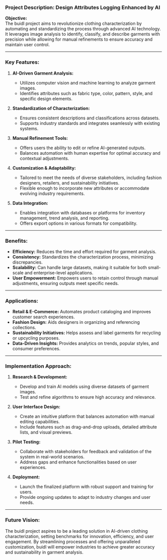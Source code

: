 ### Project Description: Design Attributes Logging Enhanced by AI

**Objective:**  
The buidl project aims to revolutionize clothing characterization by automating and standardizing the process through advanced AI technology. It leverages image analysis to identify, classify, and describe garments with precision while allowing for manual refinements to ensure accuracy and maintain user control.

---

### Key Features:

1. **AI-Driven Garment Analysis:**  
   - Utilizes computer vision and machine learning to analyze garment images.  
   - Identifies attributes such as fabric type, color, pattern, style, and specific design elements.  

2. **Standardization of Characterization:**  
   - Ensures consistent descriptions and classifications across datasets.  
   - Supports industry standards and integrates seamlessly with existing systems.  

3. **Manual Refinement Tools:**  
   - Offers users the ability to edit or refine AI-generated outputs.  
   - Balances automation with human expertise for optimal accuracy and contextual adjustments.  

4. **Customization & Adaptability:**  
   - Tailored to meet the needs of diverse stakeholders, including fashion designers, retailers, and sustainability initiatives.  
   - Flexible enough to incorporate new attributes or accommodate evolving industry requirements.  

5. **Data Integration:**  
   - Enables integration with databases or platforms for inventory management, trend analysis, and reporting.  
   - Offers export options in various formats for compatibility.  

---

### Benefits:

- **Efficiency:** Reduces the time and effort required for garment analysis.  
- **Consistency:** Standardizes the characterization process, minimizing discrepancies.  
- **Scalability:** Can handle large datasets, making it suitable for both small-scale and enterprise-level applications.  
- **User Empowerment:** Empowers users to retain control through manual adjustments, ensuring outputs meet specific needs.  

---

### Applications:

- **Retail & E-Commerce:** Automates product cataloging and improves customer search experiences.  
- **Fashion Design:** Aids designers in organizing and referencing collections.  
- **Sustainability Initiatives:** Helps assess and label garments for recycling or upcycling purposes.  
- **Data-Driven Insights:** Provides analytics on trends, popular styles, and consumer preferences.  

---

### Implementation Approach:

1. **Research & Development:**  
   - Develop and train AI models using diverse datasets of garment images.  
   - Test and refine algorithms to ensure high accuracy and relevance.

2. **User Interface Design:**  
   - Create an intuitive platform that balances automation with manual editing capabilities.  
   - Include features such as drag-and-drop uploads, detailed attribute lists, and visual previews.  

3. **Pilot Testing:**  
   - Collaborate with stakeholders for feedback and validation of the system in real-world scenarios.  
   - Address gaps and enhance functionalities based on user experiences.

4. **Deployment:**  
   - Launch the finalized platform with robust support and training for users.  
   - Provide ongoing updates to adapt to industry changes and user needs.  

---

### Future Vision:

The buidl project aspires to be a leading solution in AI-driven clothing characterization, setting benchmarks for innovation, efficiency, and user engagement. By streamlining processes and offering unparalleled customization, buidl will empower industries to achieve greater accuracy and sustainability in garment analysis.
